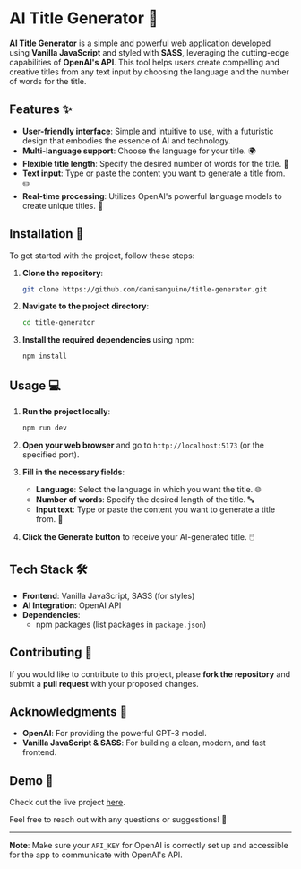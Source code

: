 # AI Title Generator 🚀

**AI Title Generator** is a simple and powerful web application developed using **Vanilla JavaScript** and styled with **SASS**, leveraging the cutting-edge capabilities of **OpenAI's API**. This tool helps users create compelling and creative titles from any text input by choosing the language and the number of words for the title.

## Features ✨

- **User-friendly interface**: Simple and intuitive to use, with a futuristic design that embodies the essence of AI and technology.
- **Multi-language support**: Choose the language for your title. 🌍
- **Flexible title length**: Specify the desired number of words for the title. 🔢
- **Text input**: Type or paste the content you want to generate a title from. ✏️
- **Real-time processing**: Utilizes OpenAI's powerful language models to create unique titles. 🤖

## Installation 🔧

To get started with the project, follow these steps:

1. **Clone the repository**:
    ```bash
    git clone https://github.com/danisanguino/title-generator.git
    ```

2. **Navigate to the project directory**:
    ```bash
    cd title-generator
    ```

3. **Install the required dependencies** using npm:
    ```bash
    npm install
    ```

## Usage 💻

1. **Run the project locally**:
    ```bash
    npm run dev
    ```

2. **Open your web browser** and go to `http://localhost:5173` (or the specified port).

3. **Fill in the necessary fields**:
    - **Language**: Select the language in which you want the title. 🌐
    - **Number of words**: Specify the desired length of the title. 🔤
    - **Input text**: Type or paste the content you want to generate a title from. 📄

4. **Click the Generate button** to receive your AI-generated title. 🖱️

## Tech Stack 🛠️

- **Frontend**: Vanilla JavaScript, SASS (for styles)
- **AI Integration**: OpenAI API
- **Dependencies**:
    - npm packages (list packages in `package.json`)

## Contributing 🤝

If you would like to contribute to this project, please **fork the repository** and submit a **pull request** with your proposed changes.

## Acknowledgments 🙏

- **OpenAI**: For providing the powerful GPT-3 model.
- **Vanilla JavaScript & SASS**: For building a clean, modern, and fast frontend.

## Demo 🌟

Check out the live project [here](https://ai-title-generator-sang.netlify.app/).

Feel free to reach out with any questions or suggestions! 💬

---

**Note**: Make sure your `API_KEY` for OpenAI is correctly set up and accessible for the app to communicate with OpenAI's API.
